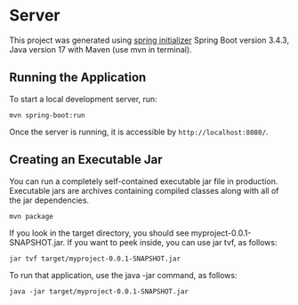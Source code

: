 # Server

This project was generated using [spring initializer](https://start.spring.io/) Spring Boot version 3.4.3, Java version 17 with Maven (use mvn in terminal).

## Running the Application

To start a local development server, run:

```terminal
mvn spring-boot:run
```

Once the server is running, it is accessible by `http://localhost:8080/`. 

## Creating an Executable Jar

You can run a completely self-contained executable jar file in production. Executable jars are archives containing compiled classes along with all of the jar dependencies.

```terminal
mvn package
```

If you look in the target directory, you should see myproject-0.0.1-SNAPSHOT.jar. If you want to peek inside, you can use jar tvf, as follows:

```terminal
jar tvf target/myproject-0.0.1-SNAPSHOT.jar
```

To run that application, use the java -jar command, as follows:

```terminal
java -jar target/myproject-0.0.1-SNAPSHOT.jar
```
